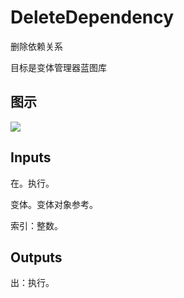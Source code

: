 # DeleteDependency

删除依赖关系

目标是变体管理器蓝图库

## 图示

![]($-20221218-21234658.png)

## Inputs

在。执行。

变体。变体对象参考。

索引：整数。  

## Outputs

出：执行。
